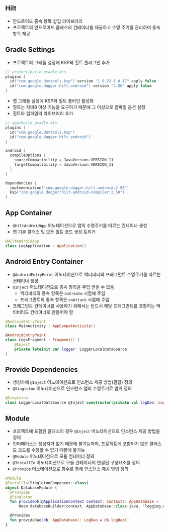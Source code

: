 ## Hilt
- 안드로이드 종속 항목 삽입 라이브러리
- 프로젝트의 안드로이드 클래스의 컨테이너를 제공하고 수명 주기를 관리하여 종속 항목 제공

## Gradle Settings
- 프로젝트의 그래들 설정에 KSP와 힐트 플러그인 추가
```kts
// project/build.gradle.kts
plugins {
  id("com.google.devtools.ksp") version "1.9.22-1.0.17" apply false
  id("com.google.dagger.hilt.android") version "2.50" apply false
}
```
- 앱 그래들 설정에 KSP와 힐트 플러인 활성화
- 힐트는 자바8 이상 기능을 요구하기 때문에 그 이상으로 컴파일 옵션 설정
- 힐트와 컴파일러 라이브러리 추가
```kts
// app/build.gradle.kts
plugins {
  id("com.google.devtools.ksp")
  id("com.google.dagger.hilt.android")
}

android {
  compileOptions {
    sourceCompatibility = JavaVersion.VERSION_11
    targetCompatibility = JavaVersion.VERSION_11
  }
}

dependencies {
  implementation("com.google.dagger:hilt-android:2.50")
  ksp("com.google.dagger:hilt-android-compiler:2.50")
}
```

## App Container
- `@HiltAndroidApp` 어노테이션으로 앱의 수명주기를 따르는 컨테이너 생성
- 앱 기본 클래스 및 모든 힐트 코드 생성 트리거
```kt
@HiltAndroidApp
class LogApplication : Application()
```

## Android Entry Container
- `@AndroidEntryPoint` 어노테이션으로 액티비티와 프래그먼트 수명주기를 따르는 컨테이너 생성
- `@Inject` 어노테이션으로 종속 항목을 주입 받을 수 있음
  - 액티비티의 종속 항목은 `onCreate` 시점에 주입
  - 프래그먼트의 종속 항목은 `onAttach` 시점에 주입
- 프래그먼트 컨테이너를 사용하기 위해서는 반드시 해당 프래그먼트를 포함하는 액티비티도 컨테이너로 만들어야 함
```kt
@AndroidEntryPoint
class MainActivity : AppCompatActivity()

@AndroidEntryPoint
class LogsFragment : Fragment() {
    @Inject
    private lateinit var logger: LoggerLocalDataSource
}
```

## Provide Dependencies
- 생성자에 `@Inject` 어노테이션으로 인스턴스 제공 방법(결합) 정의
- `@Singleton` 어노테이션으로 인스턴스 앱의 수명주기로 범위 정의
```kt
@Singleton
class LoggerLocalDataSource @Inject constructor(private val logDao: LogDao)
```

## Module
- 프로젝트에 포함된 클래스의 경우 `@Inject` 어노테이션으로 인스턴스 제공 방법을 정의
- 인터페이스는 생성자가 없기 때문에 불가능하며, 프로젝트에 포함되지 않은 클래스도 코드를 수정할 수 없기 때문에 불가능
- `@Module` 어노테이션으로 모듈 컨테이너 정의
- `@InstallIn` 어노테이션으로 모듈 컨테이너의 연결된 구성요소를 정의
- `@Provide` 어노테이션으로 함수를 통해 인스턴스 제공 방법 정의
```kt
@Module
@InstallIn(SingletonComponent::class)
object DatabaseModule {
  @Provides
  @Singleton
  fun provideDb(@ApplicationContext context: Context): AppDatabase =
      Room.databaseBuilder(context, AppDatabase::class.java, "logging.db").build()

  @Provides
  fun provideDao(db: AppDatabase): LogDao = db.logDao()
}
```
